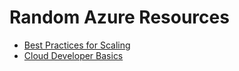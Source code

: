 # Random Azure Resources #

- [Best Practices for Scaling](https://docs.microsoft.com/en-us/azure/architecture/best-practices/index-best-practices)
- [Cloud Developer Basics](https://docs.microsoft.com/en-us/learn/paths/cmu-cloud-developer-basics)